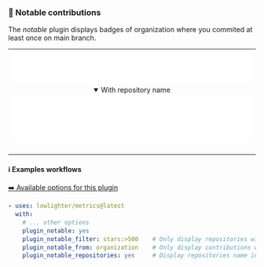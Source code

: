 ### 🎩 Notable contributions

The *notable* plugin displays badges of organization where you commited at least once on main branch.

<table>
  <td align="center">
    <img src="https://github.com/lowlighter/lowlighter/blob/master/metrics.plugin.notable.svg">
    <details open><summary>With repository name</summary>
      <img src="https://github.com/lowlighter/lowlighter/blob/master/metrics.plugin.notable.repositories.svg">
    </details>
    <img width="900" height="1" alt="">
  </td>
</table>

#### ℹ️ Examples workflows

[➡️ Available options for this plugin](metadata.yml)

```yaml
- uses: lowlighter/metrics@latest
  with:
    # ... other options
    plugin_notable: yes
    plugin_notable_filter: stars:>500    # Only display repositories with 500 stars or more (syntax based on GitHub search query)
    plugin_notable_from: organization    # Only display contributions within organization repositories
    plugin_notable_repositories: yes     # Display repositories name instead of only organization name
```